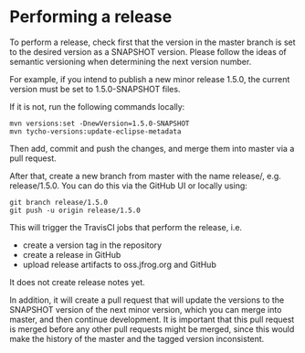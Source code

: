 Performing a release
====================

To perform a release, check first that the version in the master branch is set to the desired
version as a SNAPSHOT version. Please follow the ideas of semantic versioning when determining 
the next version number. 

For example, if you intend to publish a new minor release 1.5.0, the current version must be 
set to 1.5.0-SNAPSHOT files. 

If it is not, run the following commands locally:

    mvn versions:set -DnewVersion=1.5.0-SNAPSHOT
    mvn tycho-versions:update-eclipse-metadata

Then add, commit and push the changes, and merge them into master via a pull request.

After that, create a new branch from master with the name release/<versionNumber>, e.g. 
release/1.5.0. You can do this via the GitHub UI or locally using:

    git branch release/1.5.0
    git push -u origin release/1.5.0

This will trigger the TravisCI jobs that perform the release, i.e. 
* create a version tag in the repository
* create a release in GitHub
* upload release artifacts to oss.jfrog.org and GitHub

It does not create release notes yet.

In addition, it will create a pull request that will update the versions to the SNAPSHOT 
version of the next minor version, which you can merge into master, and then continue 
development. It is important that this pull request is merged before any other pull requests 
might be merged, since this would make the history of the master and the tagged version 
inconsistent.
